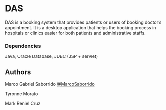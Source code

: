 # DAS
DAS is a booking system that provides patients or users of booking doctor’s appointment. It is a desktop application that helps the booking process in hospitals or clinics easier for both patients and administrative staffs.

### Dependencies
Java, Oracle Database, JDBC (JSP + servlet)

## Authors


Marco Gabriel Saborrido 
[@MarcoSaborrido](https://twitter.com/MarcoSaborrido?s=09)

Tyronne Morato

Mark Reniel Cruz
